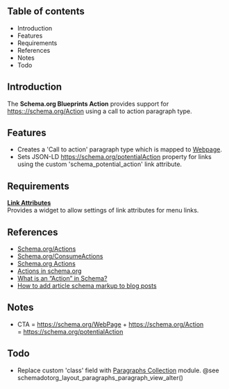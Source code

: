 Table of contents
-----------------

* Introduction
* Features
* Requirements
* References
* Notes
* Todo


Introduction
------------

The **Schema.org Blueprints Action** provides support for 
<https:://schema.org/Action> using a call to action paragraph type.


Features
--------

- Creates a 'Call to action' paragraph type which is mapped to
  [Webpage](https://schema.org/WebPage).
- Sets JSON-LD https://schema.org/potentialAction property for links using the 
  custom 'schema_potential_action' link attribute.


Requirements
------------

**[Link Attributes](https://www.drupal.org/project/link_attributes)**  
Provides a widget to allow settings of link attributes for menu links.


References
----------

- [Schema.org/Actions](https://schema.org/Action)
- [Schema.org/ConsumeActions](https://schema.org/ConsumeAction)
- [Schema.org Actions](https://www.seroundtable.com/schema-actions-18438.html)
- [Actions in schema.org](https://www.w3.org/wiki/images/2/25/Schemaorg-actions-draft5.pdf)
- [What is an “Action” in Schema?](https://ondyr.com/what-is-action-schema/)
- [How to add article schema markup to blog posts](https://www.hallaminternet.com/introducing-schema-org-action-markups/?amp)


Notes
-----

- CTA = <https://schema.org/WebPage> + <https://schema.org/Action>  
  = <https://schema.org/potentialAction>

Todo
----

- Replace custom 'class' field with
  [Paragraphs Collection](https://www.drupal.org/project/paragraphs_collection) module.
  @see schemadotorg_layout_paragraphs_paragraph_view_alter()
